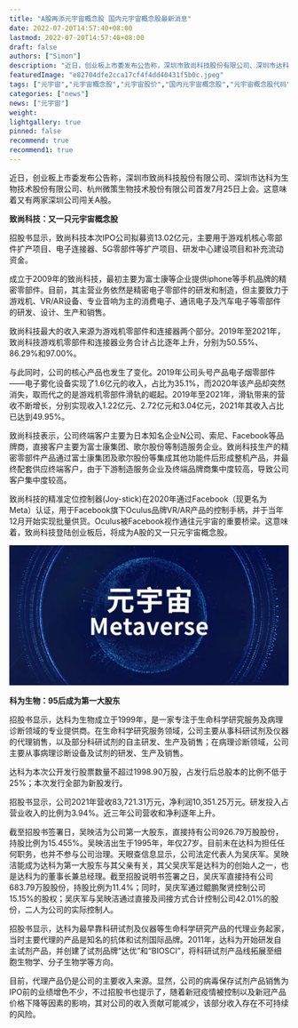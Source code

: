 ```yaml
---
title: "A股再添元宇宙概念股 国内元宇宙概念股最新消息"
date: 2022-07-20T14:57:40+08:00
lastmod: 2022-07-20T14:57:40+08:00
draft: false
authors: ["Simon"]
description: "近日，创业板上市委发布公告称，深圳市致尚科技股份有限公司、深圳市达科为生物技术股份有限公司、杭州微策生物技术股份有限公司首发7月25日上会。这意味着又有两家深圳公司闯关A股。"
featuredImage: "e82704dfe2cca17cf4f4dd40431f5b0c.jpeg"
tags: ["元宇宙","元宇宙概念股","元宇宙股价","国内元宇宙概念股","元宇宙概念股代码","元宇宙股票"]
categories: ["news"]
news: ["元宇宙"]
weight: 
lightgallery: true
pinned: false
recommend: true
recommend1: true
---
```


近日，创业板上市委发布公告称，深圳市致尚科技股份有限公司、深圳市达科为生物技术股份有限公司、杭州微策生物技术股份有限公司首发7月25日上会。这意味着又有两家深圳公司闯关A股。

**致尚科技：又一只元宇宙概念股**

招股书显示，致尚科技本次IPO公司拟募资13.02亿元，主要用于游戏机核心零部件扩产项目、电子连接器、5G零部件等扩产项目、研发中心建设项目和补充流动资金。

成立于2009年的致尚科技，最初主要为富士康等企业提供iphone等手机品牌的精密零部件。目前，其主营业务依然是精密电子零部件的研发和制造，但主要致力于游戏机、VR/AR设备、专业音响为主的消费电子、通讯电子及汽车电子等零部件的研发、设计、生产和销售。

致尚科技最大的收入来源为游戏机零部件和连接器两个部分。2019年至2021年，致尚科技游戏机零部件和连接器业务合计占比逐年上升，分别为50.55%、86.29%和97.00%。

与此同时，公司的核心产品也发生了变化。2019年公司头号产品电子烟零部件——电子雾化设备实现了1.6亿元的收入，占比为35.1%，而2020年该产品却突然消失，取而代之的是游戏机零部件滑轨的崛起。2019年至2021年，滑轨带来的营收不断增长，分别实现收入1.22亿元、2.72亿元和3.04亿元，2021年其收入占比已达到49.95%。

致尚科技表示，公司终端客户主要为日本知名企业N公司、索尼、Facebook等品牌商，直接客户主要为富士康集团、歌尔股份等制造服务企业。致尚科技生产的精密零部件产品通过富士康集团及歌尔股份等集成其他功能件后形成整机产品，并最终配套供应终端客户，由于下游制造服务企业及终端品牌商集中度较高，导致公司客户集中度较高。

致尚科技的精准定位控制器(Joy-stick)在2020年通过Facebook（现更名为Meta）认证，用于Facebook旗下Oculus品牌VR/AR产品的控制手柄，并于当年12月开始实现批量供货。Oculus被Facebook视作通往元宇宙的重要桥梁。这意味着，致尚科技登陆创业板后，将成为A股的又一只元宇宙概念股。

![配图](412d1c5d62dec337d1c01828cca0ee8b.jpeg)

**科为生物：95后成为第一大股东**

招股书显示，达科为生物成立于1999年，是一家专注于生命科学研究服务及病理诊断领域的专业提供商。在生命科学研究服务领域，公司主要从事科研试剂及仪器的代理销售，以及部分科研试剂的自主研发、生产及销售；在病理诊断领域，公司主要从事病理诊断设备及试剂的研发、生产及销售。

达科为本次公开发行股票数量不超过1998.90万股，占发行后总股本的比例不低于25%；本次发行全部为新股发行。

招股书显示，公司2021年营收83,721.31万元，净利润10,351.25万元。研发投入占营业收入的比例为3.94%。近三年公司营收和净利逐年上升。

截至招股书签署日，吴映洁为公司第一大股东，直接持有公司926.79万股股份，持股比例为15.455%。吴映洁出生于1995年，年仅27岁。目前未在达科为担任任何职务，也并不参与公司治理。天眼查信息显示，公司法定代表人为吴庆军。吴映洁能成为达科为第一大股东与其父亲有关，其父吴庆军是达科为的创始人之一，也是达科为的董事长兼总经理。截至招股说明书签署之日，吴庆军直接持有公司683.79万股股份，持股比例为11.4%；同时，吴庆军通过鲲鹏聚贤控制公司15.15%的股权；吴庆军与吴映洁通过直接及间接方式合计控制公司42.01%的股份，二人为公司的实际控制人。

招股书显示，达科为最早靠科研试剂及仪器等生命科学研究产品的代理业务起家，当时主要代理的产品是知名的抗体和试剂国际品牌。2011年，达科为开始研发自主试剂产品，并创建了试剂品牌“达优”和“BIOSCI”，将科研试剂产品线拓展至细胞生物学、分子生物学等方向。

目前，代理产品仍是公司的主要收入来源。显然，公司的病毒保存试剂产品销售为IPO前的业绩增色不少，不过招股书也提示了，随着新冠疫情被控制以及新冠产品价格下降等因素的影响，其对公司的收入贡献可能减少，该部分收入存在不可持续的风险。